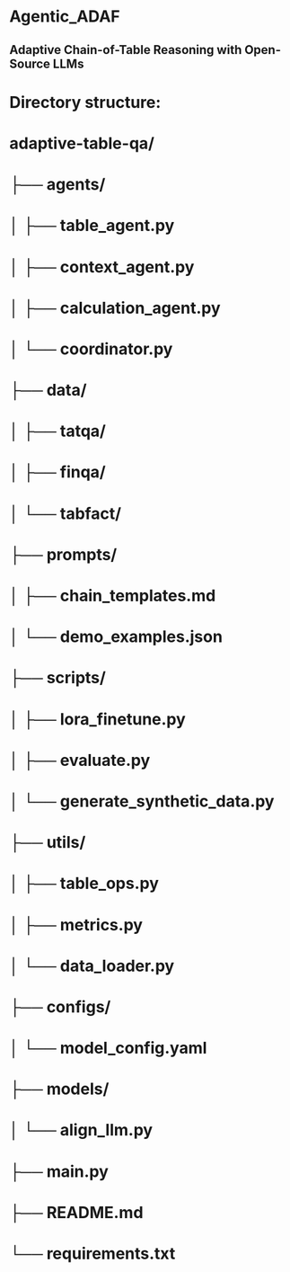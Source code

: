 # Agentic_ADAF

## Adaptive Chain-of-Table Reasoning with Open-Source LLMs

# Directory structure:
# adaptive-table-qa/
# ├── agents/
# │   ├── table_agent.py
# │   ├── context_agent.py
# │   ├── calculation_agent.py
# │   └── coordinator.py
# ├── data/
# │   ├── tatqa/
# │   ├── finqa/
# │   └── tabfact/
# ├── prompts/
# │   ├── chain_templates.md
# │   └── demo_examples.json
# ├── scripts/
# │   ├── lora_finetune.py
# │   ├── evaluate.py
# │   └── generate_synthetic_data.py
# ├── utils/
# │   ├── table_ops.py
# │   ├── metrics.py
# │   └── data_loader.py
# ├── configs/
# │   └── model_config.yaml
# ├── models/
# │   └── align_llm.py
# ├── main.py
# ├── README.md
# └── requirements.txt
